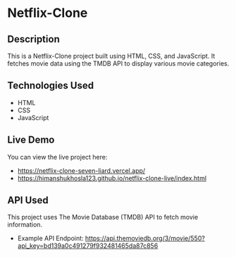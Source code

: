 # Netflix-Clone

## Description
This is a Netflix-Clone project built using HTML, CSS, and JavaScript. It fetches movie data using the TMDB API to display various movie categories.

## Technologies Used
- HTML
- CSS
- JavaScript

## Live Demo
You can view the live project here:
- https://netflix-clone-seven-liard.vercel.app/
- https://himanshukhosla123.github.io/netflix-clone-live/index.html

## API Used
This project uses The Movie Database (TMDB) API to fetch movie information.
- Example API Endpoint: https://api.themoviedb.org/3/movie/550?api_key=bd139a0c491279f932481465da87c856
